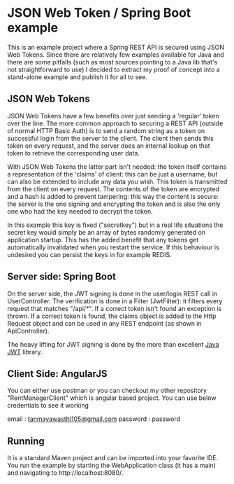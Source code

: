 # JSON Web Token  / Spring Boot example


This is an example project where a Spring REST API is secured using JSON Web Tokens. Since there are relatively few examples available for Java and there are some pitfalls (such as most sources pointing to a Java lib that's not straightforward to use) I decided to extract my proof of concept into a stand-alone example and publish it for all to see.

## JSON Web Tokens

JSON Web Tokens have a few benefits over just sending a 'regular' token over the line. The more common approach to securing a REST API (outside of normal HTTP Basic Auth) is to send a random string as a token on successful login from the server to the client. The client then sends this token on every request, and the server does an internal lookup on that token to retrieve the corresponding user data.

With JSON Web Tokens the latter part isn't needed: the token itself contains a representation of the 'claims' of client: this can be just a username, but can also be extended to include any data you wish. This token is transmitted from the client on every request. The contents of the token are encrypted and a hash is added to prevent tampering: this way the content is secure: the server is the one signing and encrypting the token and is also the only one who had the key needed to decrypt the token. 

In this example this key is fixed ("secretkey") but in a real life situations the secret key would simply be an array of bytes randomly generated on application startup. This has the added benefit that any tokens get automatically invalidated when you restart the service. If this behaviour is undesired you can persist the keys in for example REDIS.

## Server side: Spring Boot

On the server side, the JWT signing is done in the user/login REST call in UserController. The verification is done in a Filter (JwtFilter): it filters every request that matches "/api/*". If a correct token isn't found an exception is thrown. If a correct token is found, the claims object is added to the Http Request object and can be used in any REST endpoint (as shown in ApiController).

The heavy lifting for JWT signing is done by the more than excellent [Java JWT](https://github.com/jwtk/jjwt) library.

## Client Side: AngularJS

You can either use postman or you can checkout my other repository "RentManagerClient" which is angular based project. 
You can use below credentials to see it working

email : tanmayawasthi105@gmail.com
password : password

## Running

It is a standard Maven project and can be imported into your favorite IDE. You run the example by starting the WebApplication class (it has a main) and navigating to http://localhost:8080/. 
